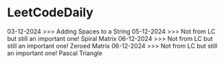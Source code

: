﻿# LeetCodeDaily

03-12-2024 >>> Adding Spaces to a String
05-12-2024 >>> Not from LC but still an important one! Spiral Matrix
06-12-2024 >>> Not from LC but still an important one! Zeroed Matrix
06-12-2024 >>> Not from LC but still an important one! Pascal Triangle
